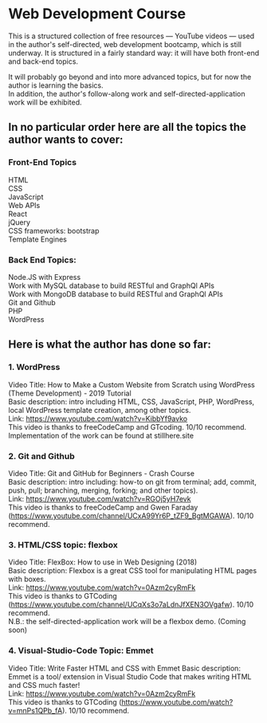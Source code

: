 # Web Development Course 
This is a structured collection of free resources — YouTube videos — used in the author's self-directed, web development bootcamp, which is still underway. 
It is structured in a fairly standard way: it will have both front-end and back-end topics.  

It will probably go beyond and into more advanced topics, but for now the author is learning the basics.  
In addition, the author's follow-along work and self-directed-application work will be exhibited.

## In no particular order here are all the topics the author wants to cover:

### Front-End Topics
HTML  
CSS  
JavaScript  
Web APIs  
React  
jQuery  
CSS frameworks: bootstrap  
Template Engines  

### Back End Topics:
Node.JS with Express  
Work with MySQL database to build RESTful and GraphQl APIs  
Work with MongoDB database to build RESTful and GraphQl APIs  
Git and Github  
PHP  
WordPress  

## Here is what the author has done so far:
### 1. WordPress  
Video Title: How to Make a Custom Website from Scratch using WordPress (Theme Development) - 2019 Tutorial  
Basic description: intro including HTML, CSS, JavaScript, PHP, WordPress, local WordPress template creation, among other topics.    
Link: https://www.youtube.com/watch?v=KibbYf9avko  
This video is thanks to freeCodeCamp and GTcoding. 10/10 recommend.
Implementation of the work can be found at stillhere.site

### 2. Git and Github  
Video Title: Git and GitHub for Beginners - Crash Course  
Basic description: intro including: how-to on git from terminal; add, commit, push, pull; branching, merging, forking; and other topics).  
Link: https://www.youtube.com/watch?v=RGOj5yH7evk  
This video is thanks to freeCodeCamp and Gwen Faraday (https://www.youtube.com/channel/UCxA99Yr6P_tZF9_BgtMGAWA). 10/10 recommend.  

### 3. HTML/CSS topic: flexbox
Video Title: FlexBox: How to use in Web Designing (2018)  
Basic description: Flexbox is a great CSS tool for manipulating HTML pages with boxes.  
Link: https://www.youtube.com/watch?v=0Azm2cyRmFk  
This video is thanks to  GTCoding (https://www.youtube.com/channel/UCqXs3o7aLdnJfXEN3OVgafw). 10/10 recommend.  
N.B.: the self-directed-application work will be a flexbox demo. (Coming soon)

### 4. Visual-Studio-Code Topic: Emmet  
Video Title: Write Faster HTML and CSS with Emmet
Basic description: Emmet is a tool/ extension in Visual Studio Code that makes writing HTML and CSS much faster!  
Link: https://www.youtube.com/watch?v=0Azm2cyRmFk  
This video is thanks to  GTCoding (https://www.youtube.com/watch?v=mnPs1QPb_fA). 10/10 recommend.

